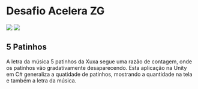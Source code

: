 # Desafio Acelera ZG
<p>
    <img src="https://img.shields.io/badge/unity-%23000000.svg?style=for-the-badge&logo=unity&logoColor=white" />
    <img src="https://img.shields.io/badge/c%23-%23239120.svg?style=for-the-badge&logo=c-sharp&logoColor=white" />
</p>

## 5 Patinhos

A letra da música 5 patinhos da Xuxa segue uma razão de contagem, onde os patinhos vão gradativamente desaparecendo. Esta aplicação na Unity em C# generaliza a quatidade de patinhos, mostrando a quantidade na tela e também a letra da música.
